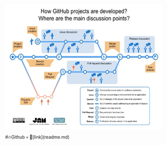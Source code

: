 <p align="right">
<img src="../../images/Github-EN.jpg"  height="400" />
</p>
#🔥Github
💀
🔗[link](readme.md)

